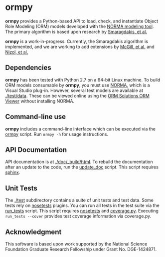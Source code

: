 # ormpy
**ormpy** provides a Python-based API to load, check, and instantiate 
Object Role Modeling (ORM) models developed with the [NORMA modeling tool](http://sourceforge.net/projects/orm/).
The primary algorithm is based upon research by [Smaragdakis, et al.](http://dl.acm.org/citation.cfm?id=1507652)

**ormpy** is a work-in-progress.  Currently, the Smaragdakis algorithm
is implemented, and we are working to add extensions by 
[McGill, et al.](http://dl.acm.org/citation.cfm?id=2001428) and [Nizol, et al.](http://dl.acm.org/citation.cfm?id=2593771)

## Dependencies
**ormpy** has been tested with Python 2.7 on a 64-bit Linux machine.  To 
build ORM models consumable by **ormpy**, you must use [NORMA](http://sourceforge.net/projects/orm/),
which is a Visual Studio plug-in.  However, several test models are available at 
[./test/data](./test/data).  These can be viewed online using the [ORM Solutions ORM Viewer](http://ormsolutions.com/tools/orm.aspx) 
without installing NORMA.

## Command-line use
**ormpy** includes a command-line interface which can be executed via the
[ormpy](./ormpy) script.  Run `ormpy -h` for usage instructions.

## API Documentation
API documentation is at [./doc/_build/html](./doc/_build/html).  To rebuild the 
documentation after an update to the code, run the [update_doc](./update_doc) 
script.  This script requires [sphinx](http://sphinx-doc.org/man/sphinx-apidoc.html).

## Unit Tests
The [./test](./test) subdirectory contains a suite of unit tests and test data.
Some tests rely on [nosetests](https://nose.readthedocs.org/en/latest/) plugins.
You can run all tests in the test suite via the [run_tests](./run_tests) script.
This script requires [nosetests](https://nose.readthedocs.org/en/latest/) and [coverage.py](http://nedbatchelder.com/code/coverage/).
Executing `run_tests --cover` provides test coverage information via coverage.py.

## Acknowledgment
This software is based upon work supported by the National Science Foundation Graduate Research Fellowship 
under Grant No. DGE-1424871.

